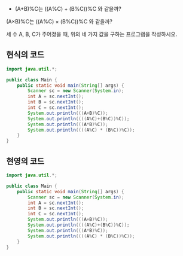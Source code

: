 - (A+B)%C는 ((A%C) + (B%C))%C 와 같을까?  

(A×B)%C는 ((A%C) × (B%C))%C 와 같을까?  

세 수 A, B, C가 주어졌을 때, 위의 네 가지 값을 구하는 프로그램을 작성하시오.  


## 현식의 코드 
```java
import java.util.*;

public class Main {
    public static void main(String[] args) {
        Scanner sc = new Scanner(System.in);
        int A = sc.nextInt();
        int B = sc.nextInt();
        int C = sc.nextInt();
        System.out.println(((A+B)%C));
        System.out.println((((A%C)+(B%C))%C));
        System.out.println(((A*B)%C));
        System.out.println((((A%C) * (B%C))%C));
    }
}
```

## 현영의 코드
```java
import java.util.*;

public class Main {
    public static void main(String[] args) {
        Scanner sc = new Scanner(System.in);
        int A = sc.nextInt();
        int B = sc.nextInt();
        int C = sc.nextInt();
        System.out.println(((A+B)%C));
        System.out.println((((A%C)+(B%C))%C));
        System.out.println(((A*B)%C));
        System.out.println((((A%C) * (B%C))%C));
    }
}
```